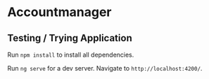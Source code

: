 # Accountmanager

## Testing / Trying Application

Run `npm install` to install all dependencies.

Run `ng serve` for a dev server. Navigate to `http://localhost:4200/`.

